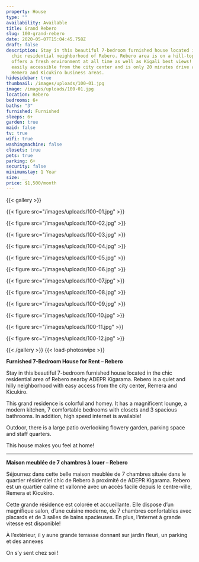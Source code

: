 ```yaml
---
property: House
type: ""
availability: Available
title: Grand Rebero
slug: 100-grand-rebero
date: 2020-05-07T15:04:45.758Z
draft: false
description: Stay in this beautiful 7-bedroom furnished house located in the
  chic residential neighborhood of Rebero. Rebero area is on a hill-top and
  offers a fresh environment at all time as well as Kigali best views! It is
  easily accessible from the city center and is only 20 minutes drive away from
  Remera and Kicukiro business areas.
hidesidebar: true
thumbnail: /images/uploads/100-01.jpg
image: /images/uploads/100-01.jpg
location: Rebero
bedrooms: 6+
baths: "3"
furnished: Furnished
sleeps: 6+
garden: true
maid: false
tv: true
wifi: true
washingmachine: false
closets: true
pets: true
parking: 6+
security: false
minimumstay: 1 Year
size: __
price: $1,500/month
---
```

{{< gallery >}} 

{{< figure src="/images/uploads/100-01.jpg" >}} 

{{< figure src="/images/uploads/100-02.jpg" >}}

 {{< figure src="/images/uploads/100-03.jpg" >}} 

{{< figure src="/images/uploads/100-04.jpg" >}}

{{< figure src="/images/uploads/100-05.jpg" >}}

 {{< figure src="/images/uploads/100-06.jpg" >}}

 {{< figure src="/images/uploads/100-07.jpg" >}}

 {{< figure src="/images/uploads/100-08.jpg" >}}

{{< figure src="/images/uploads/100-09.jpg" >}} 

{{< figure src="/images/uploads/100-10.jpg" >}}

 {{< figure src="/images/uploads/100-11.jpg" >}} 

{{< figure src="/images/uploads/100-12.jpg" >}}

 {{< /gallery >}} {{< load-photoswipe >}}

**Furnished 7-Bedroom House for Rent – Rebero**

Stay in this beautiful 7-bedroom furnished house located in the chic residential area of Rebero nearby ADEPR Kigarama. Rebero is a quiet and hilly neighborhood with easy access from the city center, Remera and Kicukiro.

This grand residence is colorful and homey. It has a magnificent lounge, a modern kitchen, 7 comfortable bedrooms with closets and 3 spacious bathrooms. In addition, high speed internet is available!

Outdoor, there is a large patio overlooking flowery garden, parking space and staff quarters.

This house makes you feel at home!

- - -

**Maison meublée de 7 chambres à louer – Rebero**

Séjournez dans cette belle maison meublée de 7 chambres située dans le quartier résidentiel chic de Rebero à proximité de ADEPR Kigarama. Rebero est un quartier calme et vallonné avec un accès facile depuis le centre-ville, Remera et Kicukiro.

Cette grande résidence est colorée et accueillante. Elle dispose d’un magnifique salon, d’une cuisine moderne, de 7 chambres confortables avec placards et de 3 salles de bains spacieuses. En plus, l‘internet à grande vitesse est disponible!

À l’extérieur, il y aune grande terrasse donnant sur jardin fleuri, un parking et des annexes

On s’y sent chez soi !